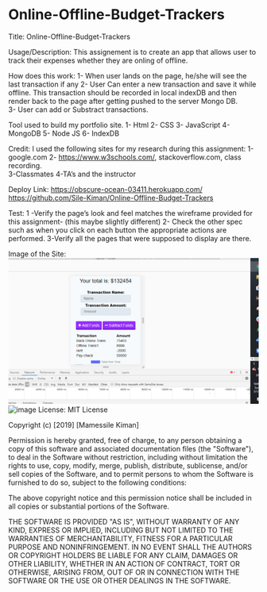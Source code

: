 # Online-Offline-Budget-Trackers
 
 
Title: Online-Offline-Budget-Trackers

Usage/Description:
This assignement  is to create an app that allows user to  track their expenses whether they are onling of offline. 

How does this work:
1- When user lands on the page, he/she  will see the last transaction if any 
2- User Can   enter a new transaction and save it  while offline. This transaction should be recorded in local indexDB and  then render back to the page after getting pushed to the server Mongo DB.  
3-  User can add or Substract transactions. 
 

Tool used to build my portfolio site.
1-	Html 
2-	CSS 
3-	JavaScript 
4-  MongoDB
5-  Node JS
6-  IndexDB

Credit:
I used the following sites for my  research  during this assignment:
1-google.com
2- https://www.w3schools.com/, stackoverflow.com, class recording.    
3-Classmates
4-TA’s and the instructor 

Deploy Link:
https://obscure-ocean-03411.herokuapp.com/ 
https://github.com/Sile-Kiman/Online-Offline-Budget-Trackers

Test:
1 -Verify the page’s  look and feel matches the wireframe provided for this assignment- (this maybe slightly different) 
2- Check the other spec such as when you click on each button the appropriate actions are performed. 
3-Verify all the pages that were supposed to display are there. 

 
Image of the Site:
![image](https://github.com/Sile-Kiman/Online-Offline-Budget-Trackers/blob/master/public/Capture2.PNG)
![image](https://user-images.githubusercontent.com/36079663/75642546-e08cb400-5c09-11ea-98e8-69b82c972e5e.png)
License:
MIT License

Copyright (c) [2019] [Mamessile Kiman]

Permission is hereby granted, free of charge, to any person obtaining a copy
of this software and associated documentation files (the "Software"), to deal
in the Software without restriction, including without limitation the rights
to use, copy, modify, merge, publish, distribute, sublicense, and/or sell
copies of the Software, and to permit persons to whom the Software is
furnished to do so, subject to the following conditions:

The above copyright notice and this permission notice shall be included in all
copies or substantial portions of the Software.

THE SOFTWARE IS PROVIDED "AS IS", WITHOUT WARRANTY OF ANY KIND, EXPRESS OR
IMPLIED, INCLUDING BUT NOT LIMITED TO THE WARRANTIES OF MERCHANTABILITY,
FITNESS FOR A PARTICULAR PURPOSE AND NONINFRINGEMENT. IN NO EVENT SHALL THE
AUTHORS OR COPYRIGHT HOLDERS BE LIABLE FOR ANY CLAIM, DAMAGES OR OTHER
LIABILITY, WHETHER IN AN ACTION OF CONTRACT, TORT OR OTHERWISE, ARISING FROM,
OUT OF OR IN CONNECTION WITH THE SOFTWARE OR THE USE OR OTHER DEALINGS IN THE
SOFTWARE.


